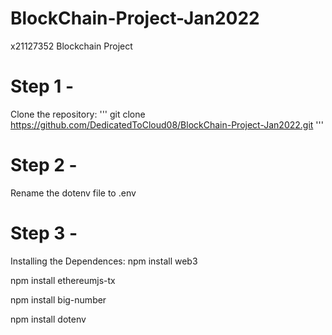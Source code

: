 # BlockChain-Project-Jan2022
x21127352 Blockchain Project

# Step 1 - 
Clone the repository: 
'''
git clone https://github.com/DedicatedToCloud08/BlockChain-Project-Jan2022.git
'''

# Step 2 -
Rename the dotenv file to .env

# Step 3 - 
Installing the Dependences:
npm install web3

npm install ethereumjs-tx

npm install big-number

npm install dotenv
